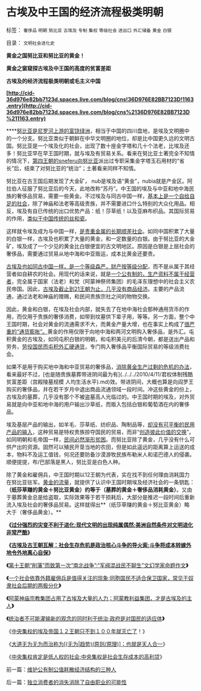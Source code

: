 # 古埃及中王国的经济流程极类明朝

标签： `奢侈品` `明朝` `努比亚` `古埃及` `专制` `集权` `等级社会` `进出口` `外汇储备` `黄金` `白银` 

目录： `文明社会进化史`

**黄金之国努比亚和努比亚的黄金！**

**黄金之窗窥探古埃及中王国的高度的贫富差距**

**古埃及的经济流程极类明朝或毛主义中国**

**[http://cid-36d976e82bb7123d.spaces.live.com/blog/cns!36D976E82BB7123D!1163.entry](http://cid-36d976e82bb7123d.spaces.live.com/blog/cns%2136D976E82BB7123D%211163.entry)**

****[努比亚是尼罗河上游的富饶绿洲](../../../2010/4/9/地理和气侯对古埃及历史的影响.md)，相当于中国的四川盘地，是埃及文明圈中的一个分支。努比亚类似于朝鲜在中华文明圈的地位，却是比中国更久远的文明古国。努比亚是一个埃及化的社会，出现了数十座金字塔和几十个法老，比埃及还多！努比亚早在早王国时期，就与埃及有贸易关系。看来在努比亚土著完全不知情的情况下，[第四王朝的sneferu向努比亚](../../../2010/4/14/金字塔王朝的面子工程如南柯一梦.md)派出过专职采集金字塔玉石用材的“省长”后，结束了对努比亚的“统治”；土著看来同样不知情。

努比亚在古王国后期发现了大金矿，
nub是埃及语“黄金”，nubia就是产金区。阿拉伯人征服了努比亚后的今天，此地改称“苏丹”。中王国的埃及与中亚和地中海民族的奢侈品贸易，需要一些黄金。不过埃及与同古中国一样，[基本上是一个自给自足的社会](../../../2009/12/25/自力更生国防建设是小农意识历史经验.md)，除了神庙和法老等高级贵族，并不需要进口什么特别的大众化用品。相反，埃及有自已传统的出口优势产品：纸！莎草纸！以及亚麻布织品。其国际贸易的作用，[类似于中国传统的丝和瓷](../../../2009/11/14/小农历史经济中形成的“一无所有”的小农意识.md)。

这样就令埃及成为与中国一样，[是贵重金属的长期顺差社会](../../../2008/7/17/在中国手中的外汇不是钱.md)。如同中国积累了大量的白银一样，古埃及也积累了大量的黄金，和一定数量的白银。由于努比亚的大金矿，埃及成了一个少见的黄金比白银便宜的古文明地区。原因是白银是上层社会的奢侈品，需要通过贸易从地中海和中亚贩运，成本比黄金还要贵。

[古埃及也如同古中国一样，是一个等级森严，财产按等级分配](../../../2010/3/2/封建社会的权力世袭.md)，而不是从属于其经营者如自耕农的社会。用现代的话来说，就是[一个公有制的，生产资料不属于经营者](../../../2009/9/14/历史蒙太奇的反垄断和社会主义公有制.md)，完全属于国家（法老）和党（阿蒙神祭师集团）的毛泽东理想中的社会主义农民帝国。因此，[古埃及截止到21王朝为止，几乎没有商品经济](../../../2008/11/3/亡于内需不振！今天仍是明朝吗？.md)。主要的产品流通，通过法老和神庙的赠赐，和民间贵族宗社之间的物物交换。

因此，黄金和白银，在埃及社会内部，就失去了在地中海社会那种通用货币的作用，而仅用于贵族的奢侈消费，如带到坟墓供下辈子用，等等。另一方面，整个中王国时期，社会对黄金的流通需求不大，而黄金产量大增，也在事实上构成了[很严重的“通货膨胀”。](../../../2010/1/10/朝鲜货币抢劫即将进入第二幕：恶性通货膨胀.md)黄金的作用仅限于向地中海和两河文明购入奢侈品，是外汇。屯积黄金的古埃及，如同屯积白银的明朝，和屯积美元的后清今朝，都是送出产品和劳务，[劳役国民而屯积外汇硬通货](../../../2009/7/4/IMF不能挽救中国屯积美元的经济危机.md)，专门购入奢侈品平衡国际贸易的等级消费社会。

如果不是用于购买地中海和中亚贸易的奢侈品，[消除黄金生产过剩的危机的办法](../../../2008/9/2/不喜欢张五常，朗咸平，宋鸿兵，刘军洛等人的阴谋论.md)，看来最好不过，[也是随贵族墓葬带进阴间最为有](../../../2010/4/11/君权体制残酷贫富差距（宫殿陵墓规模 人均生活水平).md)效。带进阴间，大概也算是向阎罗王购买的奢侈品，并在若干岁月中退出商品流通领域一段时间。冲这些黄金的份上，古埃及的墓葬，几乎没有那个不被盗墓高人光临过的。中王国时期的埃及，对外贸易就是向中亚和地中海的用户输出沙草纸，而贩入包括白银和葡萄酒在内的奢侈品。

埃及基层产品的输出，如羊毛、莎草纸、纺织品、陶制品等，[却没有可平衡的民用产品的输入](../../../2009/2/16/中国外汇储备买物资；美国政府可能就破产了.md)，这种贸易是特权贵族掠夺国民的贸易，而非“[创造彼此价值的交换](../../../2008/8/25/价值守恒定律：交换决定价值，政府采购与泡沫GDP.md)”。如同明朝和毛帝国一样，[民间必然渐形贫困](../../../2009/8/26/水洗一般均贫富的天堂.md)。而努比亚除了黄金，几乎没有什么可供产出的资源。固然可以殖民开垦当地的农田，但是如此遥远的距离算上运送的成本，物料不及运工值钱，何况还要防备沙漠游牧民族布勒米人和诺巴德人的侵袭。顺便提提，布/巴部落是黑人，努比亚是白色人种。

除了黄金和雇佣兵，中王国时期以12王朝为代表，实在找不到任何理由消耗国力在努比亚驻军。[黄金的流量](http://darthvad.blog.sohu.com/140434406.html)，就提供了认识中王国时期埃及经济社会的一条钥匙：**（纸莎草赚的黄金＋努比亚黄金）约等于（墓葬的黄金＋奢侈品消耗黄金）**。又由于墓葬黄金总是给盗取，实际效果等于若干损耗后，大部分是推迟一段时间后重新流入埃及社会的奢侈品贸易。这样就得出**（纸莎草赚的黄金＋努比亚黄金）略大于（奢侈品黄金）。**

**《**[**过分强烈的灾变不利于进化;现代文明的出现纯属偶然;美洲自然条件对文明进化非常严酷**](../../../2010/4/19/美洲自然条件对文明进化非常严酷.md)**》**

**《**[**古埃及古王朝瓦解：社会生存危机是政治核心斗争的导火索;斗争将成本转嫁外地令外地离心自保**](../../../2010/4/19/社会生存危机是政治核心斗争的导火索.md)**》**

**《**[第十王朝“削藩”而致第一次“南北战争”;“军阀混战民不聊生”文幻学家命题作文](../../../2010/4/27/“军阀混战民不聊生”文幻学家命题作文.md)**》**

**《**[一个社会依靠外籍雇佣兵是值得关注的现象;同胞国民不适合保卫国家，常见于奴隶社会后期的两极分化](../../../2010/4/27/一个社会依靠外籍雇佣兵是值得关注的现象.md)**》**

**《**[阿蒙神庙宗教集团占用了古埃及大量的人力；阿蒙教利益集团，才是古埃及的主人](../../../2010/4/27/阿蒙教利益集团，才是古埃及的主人.md)**》**

**《**[统治者不可能灌输新的观念的同时利于统治;政府是对国民的适应体](../../../2010/4/27/统治者不可能灌输新的观念的同时利于统治.md)**》**

《[中央集权的埃及帝国１２王朝只不到１００年就灭亡了](../../../2010/4/28/中央集权令埃及帝国不到１００年就灭亡了！.md)！》

《[大道无为无为而治称为[(无为|趋势)(原则/原理)]；也就是天人合一](../../../2010/4/28/大道无为：任何历史和现实的政策必须顺势而为.md)》

《[中央集权肯定是低人权的社会;中央集权是社会生存成本的高利贷](../../../2010/4/28/中央集权是社会生存成本的高利贷.md)》

前一篇：[维护公有制公值耗散经济结构的三种人](../../../2010/4/29/维护公有制公值耗散经济结构的三种人.md)

后一篇：[独立消费者的消失消除了自由职业的可能性](../../../2010/4/29/独立消费者的消失消除了自由职业的可能性.md)